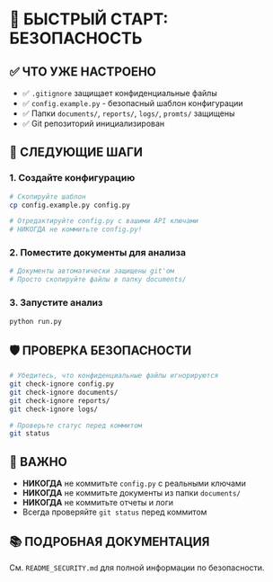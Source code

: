 # 🚀 БЫСТРЫЙ СТАРТ: БЕЗОПАСНОСТЬ

## ✅ ЧТО УЖЕ НАСТРОЕНО

- ✅ `.gitignore` защищает конфиденциальные файлы
- ✅ `config.example.py` - безопасный шаблон конфигурации
- ✅ Папки `documents/`, `reports/`, `logs/`, `promts/` защищены
- ✅ Git репозиторий инициализирован

## 🔑 СЛЕДУЮЩИЕ ШАГИ

### 1. Создайте конфигурацию
```bash
# Скопируйте шаблон
cp config.example.py config.py

# Отредактируйте config.py с вашими API ключами
# НИКОГДА не коммитьте config.py!
```

### 2. Поместите документы для анализа
```bash
# Документы автоматически защищены git'ом
# Просто скопируйте файлы в папку documents/
```

### 3. Запустите анализ
```bash
python run.py
```

## 🛡️ ПРОВЕРКА БЕЗОПАСНОСТИ

```bash
# Убедитесь, что конфиденциальные файлы игнорируются
git check-ignore config.py
git check-ignore documents/
git check-ignore reports/
git check-ignore logs/

# Проверьте статус перед коммитом
git status
```

## 🚨 ВАЖНО

- **НИКОГДА** не коммитьте `config.py` с реальными ключами
- **НИКОГДА** не коммитьте документы из папки `documents/`
- **НИКОГДА** не коммитьте отчеты и логи
- Всегда проверяйте `git status` перед коммитом

## 📚 ПОДРОБНАЯ ДОКУМЕНТАЦИЯ

См. `README_SECURITY.md` для полной информации по безопасности.
